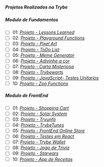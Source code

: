 ##### Projetos Realizados na Trybe

##### Modulo de Fundamentos

- [ ] 01: _[Projeto - Lessons Learned]()_
- [ ] 02: _[Projeto - Playground Functions]()_
- [ ] 03: _[Projeto - Pixel Art]()_
- [ ] 04: _[Projeto - ToDo List]()_
- [ ] 05: _[Projeto - Meme Generator]()_
- [ ] 06: _[Projeto - Adivinhe a cor]()_
- [ ] 07: _[Projeto - Carta Misteriosa]()_
- [ ] 08: _[Projeto - Trybewarts]()_
- [ ] 09: _[Projeto - JavaScript- Testes Unitarios]()_
- [ ] 10: _[Projeto - Zoo Functions]()_

##### Modulo de FrontEnd

- [ ] 01: _[Projeto - Shopping Cart]()_
- [ ] 02: _[Projeto - Solar System]()_
- [ ] 03: _[Projeto - Tryunfo]()_
- [ ] 04: _[Projeto - TrybeTunes]()_
- [ ] 05: _[Projeto - FrontEnd Online Store]()_
- [ ] 06: _[Projeto - Testes em React]()_
- [ ] 07: _[Projeto - Trybe Wallet]()_
- [ ] 08: _[Projeto - Jogo de Trivia]()_
- [ ] 09: _[Projeto - Starwars]()_
- [ ] 10: _[Projeto - App de Receitas]()_
